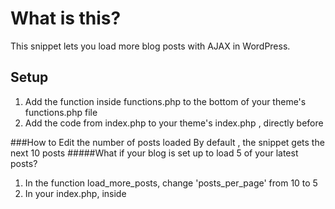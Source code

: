 # What is this?
This snippet lets you load more blog posts with AJAX in WordPress. 

## Setup
1. Add the function inside functions.php to the bottom of your theme's functions.php file
2. Add the code from index.php to your theme's index.php , directly before  <?php get_footer(); ?> 

###How to Edit the number of posts loaded
By default , the snippet gets the next 10 posts
#####What if your blog is set up to load 5 of your latest posts?

1. In the function load_more_posts, change 'posts_per_page' from 10 to 5
2. In your index.php, inside <script>  change offset from 10 to 5

###How do I style the blog posts that are loaded?

1. Everything inside the `<article>` tag within functions.php can be customized (lines 24-32) Examples include grabbing the post thumbnail `the_post_thumbnail()` and any wordpress template tags one would traditionally use.

###Will this work with my theme?

1. This should work with any WordPress theme. it has been designed to work out of the box with any underscores theme
